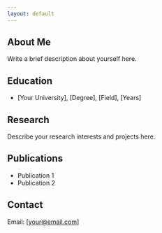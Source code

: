 ```yaml
---
layout: default
---
```


## About Me
Write a brief description about yourself here.

## Education
- [Your University], [Degree], [Field], [Years]

## Research
Describe your research interests and projects here.

## Publications
- Publication 1
- Publication 2

## Contact
Email: [your@email.com]
